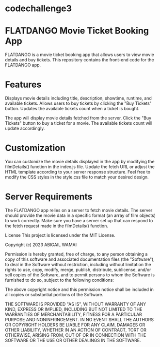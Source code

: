 # codechallenge3

# FLATDANGO Movie Ticket Booking App
FLATDANGO is a movie ticket booking app that allows users to view movie details and buy tickets. This repository contains the front-end code for the FLATDANGO app.

# Features
Displays movie details including title, description, showtime, runtime, and available tickets.
Allows users to buy tickets by clicking the "Buy Tickets" button.
Updates the available tickets count when a ticket is bought.


The app will display movie details fetched from the server.
Click the "Buy Tickets" button to buy a ticket for a movie. The available tickets count will update accordingly.
# Customization
You can customize the movie details displayed in the app by modifying the filmDetails() function in the index.js file. Update the fetch URL or adjust the HTML template according to your server response structure.
Feel free to modify the CSS styles in the style.css file to match your desired design.
# Server Requirements
The FLATDANGO app relies on a server to fetch movie details. The server should provide the movie data in a specific format (an array of film objects) to work correctly. Make sure you have a server set up that can respond to the fetch request made in the filmDetails() function.

License
This project is licensed under the MIT License.

Copyright (c) 2023 ABIGAIL WAMAI

Permission is hereby granted, free of charge, to any person obtaining a copy
of this software and associated documentation files (the "Software"), to deal
in the Software without restriction, including without limitation the rights
to use, copy, modify, merge, publish, distribute, sublicense, and/or sell
copies of the Software, and to permit persons to whom the Software is
furnished to do so, subject to the following conditions:

The above copyright notice and this permission notice shall be included in all
copies or substantial portions of the Software.

THE SOFTWARE IS PROVIDED "AS IS", WITHOUT WARRANTY OF ANY KIND, EXPRESS OR
IMPLIED, INCLUDING BUT NOT LIMITED TO THE WARRANTIES OF MERCHANTABILITY,
FITNESS FOR A PARTICULAR PURPOSE AND NONINFRINGEMENT. IN NO EVENT SHALL THE
AUTHORS OR COPYRIGHT HOLDERS BE LIABLE FOR ANY CLAIM, DAMAGES OR OTHER
LIABILITY, WHETHER IN AN ACTION OF CONTRACT, TORT OR OTHERWISE, ARISING FROM,
OUT OF OR IN CONNECTION WITH THE SOFTWARE OR THE USE OR OTHER DEALINGS IN THE
SOFTWARE.

